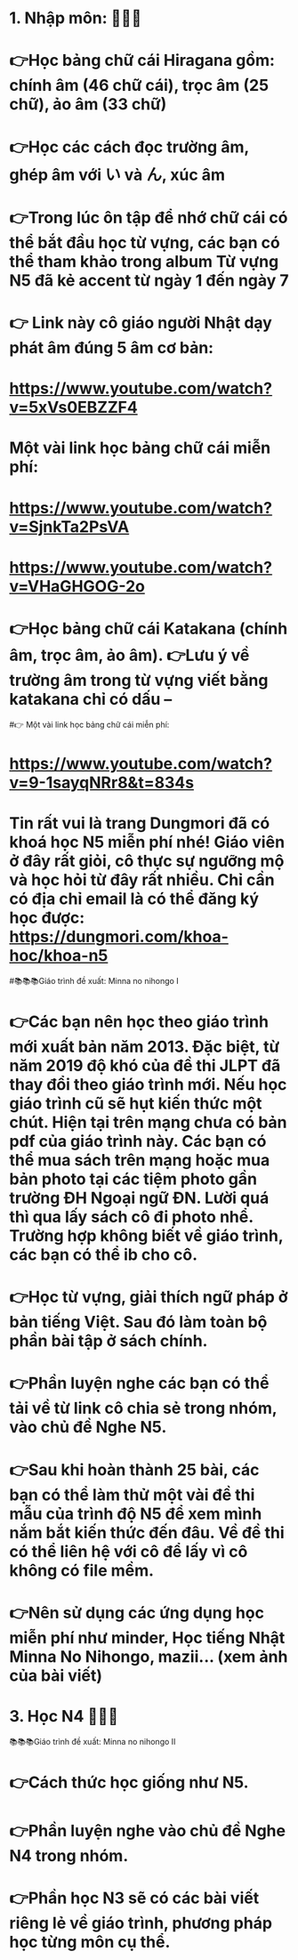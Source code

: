 # 1. Nhập môn: 🎏🎏🎏
# 👉Học bảng chữ cái Hiragana gồm: chính âm (46 chữ cái), trọc âm (25 chữ), ảo âm (33 chữ)
# 👉Học các cách đọc trường âm, ghép âm với い và ん, xúc âm
# 👉Trong lúc ôn tập để nhớ chữ cái có thể bắt đầu học từ vựng, các bạn có thể tham khảo trong album Từ vựng N5 đã kẻ accent từ ngày 1 đến ngày 7
# 👉 Link này cô giáo người Nhật dạy phát âm đúng 5 âm cơ bản:
#    https://www.youtube.com/watch?v=5xVs0EBZZF4
# Một vài link học bảng chữ cái miễn phí:
#  https://www.youtube.com/watch?v=SjnkTa2PsVA
#  https://www.youtube.com/watch?v=VHaGHGOG-2o
# 👉Học bảng chữ cái Katakana (chính âm, trọc âm, ảo âm). 👉Lưu ý về trường âm trong từ vựng viết bằng katakana chỉ có dấu –
#👉 Một vài link học bảng chữ cái miễn phí:
# https://www.youtube.com/watch?v=9-1sayqNRr8&t=834s
# Tin rất vui là trang Dungmori đã có khoá học N5 miễn phí nhé! Giáo viên ở đây rất giỏi, cô thực sự ngưỡng mộ và học hỏi từ đây rất nhiều. Chỉ cần có địa chỉ email là có thể đăng ký học được: https://dungmori.com/khoa-hoc/khoa-n5
#📚📚📚Giáo trình đề xuất: Minna no nihongo I
# 👉Các bạn nên học theo giáo trình mới xuất bản năm 2013. Đặc biệt, từ năm 2019 độ khó của đề thi JLPT đã thay đổi theo giáo trình mới. Nếu học giáo trình cũ sẽ hụt kiến thức một chút. Hiện tại trên mạng chưa có bản pdf của giáo trình này. Các bạn có thể mua sách trên mạng hoặc mua bản photo tại các tiệm photo gần trường ĐH Ngoại ngữ ĐN. Lười quá thì qua lấy sách cô đi photo nhể. Trường hợp không biết về giáo trình, các bạn có thể ib cho cô.
# 👉Học từ vựng, giải thích ngữ pháp ở bản tiếng Việt. Sau đó làm toàn bộ phần bài tập ở sách chính.
# 👉Phần luyện nghe các bạn có thể tải về từ link cô chia sẻ trong nhóm, vào chủ đề Nghe N5.
# 👉Sau khi hoàn thành 25 bài, các bạn có thể làm thử một vài đề thi mẫu của trình độ N5 để xem mình nắm bắt kiến thức đến đâu. Về đề thi có thể liên hệ với cô để lấy vì cô không có file mềm.
# 👉Nên sử dụng các ứng dụng học miễn phí như minder, Học tiếng Nhật Minna No Nihongo, mazii... (xem ảnh của bài viết)
# 3. Học N4 🎏🎏🎏
📚📚📚Giáo trình đề xuất: Minna no nihongo II
# 👉Cách thức học giống như N5.
# 👉Phần luyện nghe vào chủ đề Nghe N4 trong nhóm.
# 👉Phần học N3 sẽ có các bài viết riêng lẻ về giáo trình, phương pháp học từng môn cụ thể.
